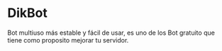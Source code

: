 # DikBot
Bot multiuso más estable y fácil de usar, es uno de los Bot gratuito que tiene como proposito mejorar tu servidor.
